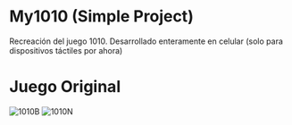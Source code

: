 # My1010 (Simple Project)
Recreación del juego 1010. Desarrollado enteramente en celular (solo para dispositivos táctiles por ahora)

# Juego Original

![1010B](https://user-images.githubusercontent.com/67718034/187055497-b3d70fdb-5b81-4753-a071-64af4797402e.jpg)
![1010N](https://user-images.githubusercontent.com/67718034/187055500-2d4d9aaf-81d7-4062-8f0a-c1ece19a2a92.jpg)

